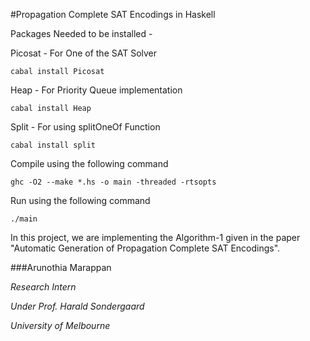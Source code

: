 #Propagation Complete SAT Encodings in Haskell

Packages Needed to be installed -

Picosat - For One of the SAT Solver

	cabal install Picosat

Heap  - For Priority Queue implementation

	cabal install Heap

Split - For using splitOneOf Function

	cabal install split 


Compile using the following command

	ghc -O2 --make *.hs -o main -threaded -rtsopts

Run using the following command

	./main


In this project, we are implementing the Algorithm-1 given in the paper 
"Automatic Generation of Propagation Complete SAT Encodings".



###Arunothia Marappan

*Research Intern*

*Under Prof. Harald Sondergaard*

*University of Melbourne*
